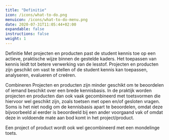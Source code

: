 ```yaml
---
title: "Definitie"
icon: /icons/what-to-do.png
menuicon: /icons/what-to-do-menu.png
date: 2020-07-31T11:05:44+02:00
expandable: false
instructions: false
weight: 1
---
```


Definitie Met projecten en producten past de student kennis toe op een actieve, praktische wijze binnen de gestelde kaders. Het toepassen van kennis leidt tot betere verwerking van de lesstof. Projecten en producten zijn geschikt om vast te stellen of de student kennis kan toepassen, analyseren, evalueren of creëren. 

Combineren Projecten en producten zijn minder geschikt om te beoordelen of iemand beschikt over een brede kennisbasis. In de praktijk worden projecten en producten dan ook vaak gecombineerd met toetsvormen die hiervoor wel geschikt zijn, zoals toetsen met open en/of gesloten vragen. Soms is het niet nodig om de kennisbasis apart te beoordelen, omdat deze bijvoorbeeld al eerder is beoordeeld bij een ander voorgaand vak of omdat deze in voldoende mate aan bod komt in het project/product. 

Een project of product wordt ook wel gecombineerd met een mondelinge toets. 
